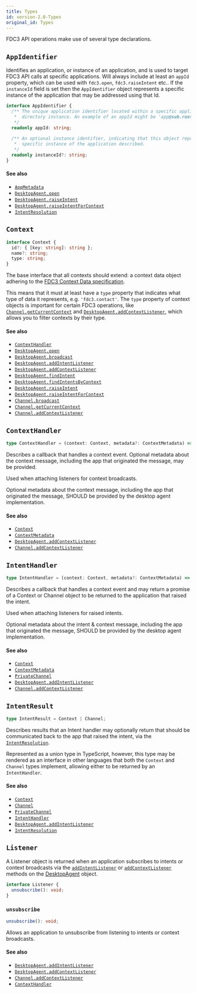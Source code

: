 ```yaml
---
title: Types
id: version-2.0-Types
original_id: Types
---
```


FDC3 API operations make use of several type declarations.

## `AppIdentifier`

Identifies an application, or instance of an application, and is used to target FDC3 API calls at specific applications.
Will always include at least an `appId` property, which can be used with `fdc3.open`, `fdc3.raiseIntent` etc..
If the `instanceId` field is set then the `AppIdentifier` object represents a specific instance of the application that may be addressed using that Id.

```ts
interface AppIdentifier {
  /** The unique application identifier located within a specific application
   *  directory instance. An example of an appId might be 'app@sub.root'.
   */
  readonly appId: string;
  
  /** An optional instance identifier, indicating that this object represents a
   *  specific instance of the application described.
   */
  readonly instanceId?: string;
}
```

#### See also

* [`AppMetadata`](Metadata#appmetadata)
* [`DesktopAgent.open`](DesktopAgent#open)
* [`DesktopAgent.raiseIntent`](DesktopAgent#raiseintent)
* [`DesktopAgent.raiseIntentForContext`](DesktopAgent#raiseintentforcontext)
* [`IntentResolution`](Metadata#intentresolution)

## `Context`

```typescript
interface Context {
  id?: { [key: string]: string };
  name?: string;
  type: string;
}
```

The base interface that all contexts should extend: a context data object adhering to the [FDC3 Context Data specification](../../context/spec).

This means that it must at least have a `type` property that indicates what type of data it represents, e.g. `'fdc3.contact'`. The `type` property of context objects is important for certain FDC3 operations, like [`Channel.getCurrentContext`](Channel#getCurrentContext) and [`DesktopAgent.addContextListener`](DesktopAgent#addContextListener), which allows you to filter contexts by their type.

#### See also

* [`ContextHandler`](#contexthandler)
* [`DesktopAgent.open`](DesktopAgent#open)
* [`DesktopAgent.broadcast`](DesktopAgent#broadcast)
* [`DesktopAgent.addIntentListener`](DesktopAgent#addintentlistener)
* [`DesktopAgent.addContextListener`](DesktopAgent#addcontextlistener)
* [`DesktopAgent.findIntent`](DesktopAgent#findintent)
* [`DesktopAgent.findIntentsByContext`](DesktopAgent#findintentsbycontext)
* [`DesktopAgent.raiseIntent`](DesktopAgent#raiseintent)
* [`DesktopAgent.raiseIntentForContext`](DesktopAgent#raiseintentforcontext)
* [`Channel.broadcast`](Channel#broadcast)
* [`Channel.getCurrentContext`](Channel#getcurrentcontext)
* [`Channel.addContextListener`](Channel#addcontextlistener)

## `ContextHandler`

```typescript
type ContextHandler = (context: Context, metadata?: ContextMetadata) => void;
```

Describes a callback that handles a context event. Optional metadata about the context message, including the app that originated the message, may be provided.

Used when attaching listeners for context broadcasts.

Optional metadata about the context message, including the app that originated the message, SHOULD be provided by the desktop agent implementation.

#### See also

* [`Context`](#context)
* [`ContextMetadata`](Metadata#contextmetadata)
* [`DesktopAgent.addContextListener`](DesktopAgent#addcontextlistener)
* [`Channel.addContextListener`](Channel#addcontextlistener)

## `IntentHandler`

```typescript
type IntentHandler = (context: Context, metadata?: ContextMetadata) => Promise<IntentResult> | void;
```

Describes a callback that handles a context event and may return a promise of a Context or Channel object to be returned to the application that raised the intent.

Used when attaching listeners for raised intents.

Optional metadata about the intent & context message, including the app that originated the message, SHOULD be provided by the desktop agent implementation.

#### See also

* [`Context`](#context)
* [`ContextMetadata`](Metadata#contextmetadata)
* [`PrivateChannel`](PrivateChannel)
* [`DesktopAgent.addIntentListener`](DesktopAgent#addintentlistener)
* [`Channel.addContextListener`](Channel#addcontextlistener)

## `IntentResult`

```typescript
type IntentResult = Context | Channel;
```

Describes results that an Intent handler may optionally return that should be communicated back to the app that raised the intent, via the [`IntentResolution`](Metadata#intentresolution).

Represented as a union type in TypeScript, however, this type may be rendered as an interface in other languages that both the `Context` and `Channel` types implement, allowing either to be returned by an `IntentHandler`.

#### See also

* [`Context`](#context)
* [`Channel`](Channel)
* [`PrivateChannel`](PrivateChannel)
* [`IntentHandler`](#intenthandler)
* [`DesktopAgent.addIntentListener`](DesktopAgent#addintentlistener)
* [`IntentResolution`](Metadata#intentresolution)

## `Listener`

A Listener object is returned when an application subscribes to intents or context broadcasts via the [`addIntentListener`](#addintentlistener) or [`addContextListener`](#addcontextlistener) methods on the [DesktopAgent](DesktopAgent) object.

```typescript
interface Listener {
  unsubscribe(): void;
}
```

### `unsubscribe`

```ts
unsubscribe(): void;
```

Allows an application to unsubscribe from listening to intents or context broadcasts.

#### See also

* [`DesktopAgent.addIntentListener`](DesktopAgent#addintentlistener)
* [`DesktopAgent.addContextListener`](DesktopAgent#addcontextlistener)
* [`Channel.addContextListener`](Channel#addcontextlistener)
* [`ContextHandler`](Types#contexthandler)
